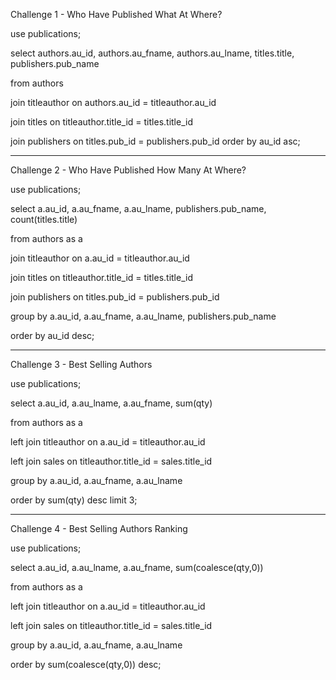 Challenge 1 - Who Have Published What At Where?

use publications;

select authors.au_id, authors.au_fname, authors.au_lname, titles.title, publishers.pub_name

from authors

join titleauthor on authors.au_id = titleauthor.au_id

join titles on titleauthor.title_id = titles.title_id

join publishers on titles.pub_id = publishers.pub_id
order by au_id asc;



------------------------------------------------------------------------------------------------------
Challenge 2 - Who Have Published How Many At Where?

use publications;

select a.au_id, a.au_fname, a.au_lname, publishers.pub_name, count(titles.title)

from authors as a

join titleauthor on a.au_id = titleauthor.au_id

join titles on titleauthor.title_id = titles.title_id

join publishers on titles.pub_id = publishers.pub_id

group by a.au_id, a.au_fname, a.au_lname, publishers.pub_name

order by au_id desc;



------------------------------------------------------------------------------------------------------
Challenge 3 - Best Selling Authors

use publications;

select a.au_id, a.au_lname, a.au_fname, sum(qty)

from authors as a

left join titleauthor on a.au_id = titleauthor.au_id

left join sales on titleauthor.title_id = sales.title_id

group by a.au_id, a.au_fname, a.au_lname

order by sum(qty) desc
limit 3;



------------------------------------------------------------------------------------------------------
Challenge 4 - Best Selling Authors Ranking

use publications;

select a.au_id, a.au_lname, a.au_fname, sum(coalesce(qty,0))

from authors as a

left join titleauthor on a.au_id = titleauthor.au_id

left join sales on titleauthor.title_id = sales.title_id

group by a.au_id, a.au_fname, a.au_lname

order by sum(coalesce(qty,0)) desc;